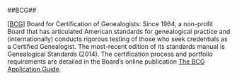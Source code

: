 ##BCG##

\[[BCG](http://www.bcgcertification.org)\] Board for Certification of Genealogists: Since 1964, a non-profit Board that has articulated American standards for genealogical practice and (internationally) conducts rigorous testing of those who seek credentials as a Certified Genealogist. The most-recent edition of its standards manual is Genealogical Standards (2014). The certification process and portfolio requirements are detailed in the Board’s online publication [The BCG Application Guide](http://www.bcgcertification.org/brochures/BCGAppGuide2014.pdf).

